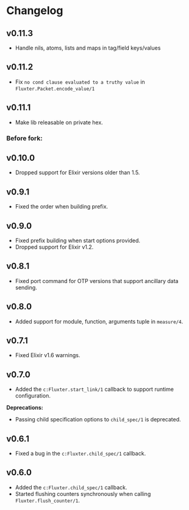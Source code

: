 # Changelog

## v0.11.3

- Handle nils, atoms, lists and maps in tag/field keys/values

## v0.11.2

- Fix `no cond clause evaluated to a truthy value` in `Fluxter.Packet.encode_value/1`

## v0.11.1

- Make lib releasable on private hex.

### Before fork:

## v0.10.0

- Dropped support for Elixir versions older than 1.5.

## v0.9.1

- Fixed the order when building prefix.

## v0.9.0

- Fixed prefix building when start options provided.
- Dropped support for Elixir v1.2.

## v0.8.1

- Fixed port command for OTP versions that support ancillary data sending.

## v0.8.0

- Added support for module, function, arguments tuple in `measure/4`.

## v0.7.1

- Fixed Elixir v1.6 warnings.

## v0.7.0

- Added the `c:Fluxter.start_link/1` callback to support runtime configuration.

**Deprecations:**

- Passing child specification options to `child_spec/1` is deprecated.

## v0.6.1

- Fixed a bug in the `c:Fluxter.child_spec/1` callback.

## v0.6.0

- Added the `c:Fluxter.child_spec/1` callback.
- Started flushing counters synchronously when calling `Fluxter.flush_counter/1`.
